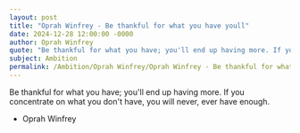 ```yaml
---
layout: post
title: "Oprah Winfrey - Be thankful for what you have youll"
date: 2024-12-28 12:00:00 -0000
author: Oprah Winfrey
quote: "Be thankful for what you have; you'll end up having more. If you concentrate on what you don't have, you will never, ever have enough."
subject: Ambition
permalink: /Ambition/Oprah Winfrey/Oprah Winfrey - Be thankful for what you have youll
---
```


Be thankful for what you have; you'll end up having more. If you concentrate on what you don't have, you will never, ever have enough.

- Oprah Winfrey
